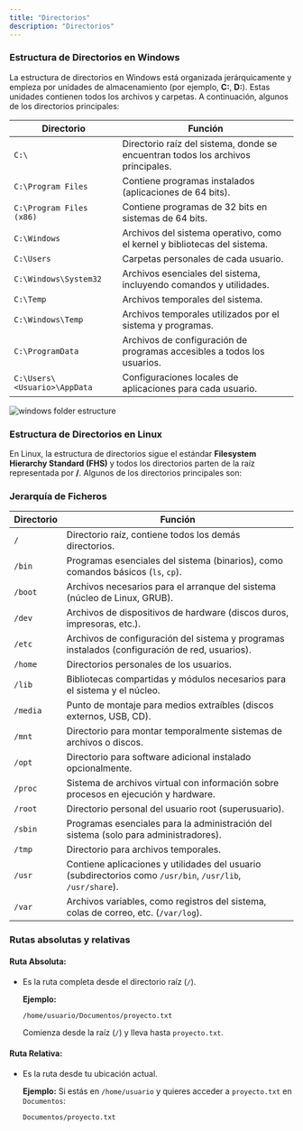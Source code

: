 ```yaml
---
title: "Directorios"
description: "Directorios"
---
```


### **Estructura de Directorios en Windows**

La estructura de directorios en Windows está organizada jerárquicamente y empieza por unidades de almacenamiento (por ejemplo, **C:**, **D:**). Estas unidades contienen todos los archivos y carpetas. A continuación, algunos de los directorios principales:

| **Directorio**   | **Función**                                                        |
|------------------|--------------------------------------------------------------------|
| `C:\`            | Directorio raíz del sistema, donde se encuentran todos los archivos principales. |
| `C:\Program Files` | Contiene programas instalados (aplicaciones de 64 bits).         |
| `C:\Program Files (x86)` | Contiene programas de 32 bits en sistemas de 64 bits.      |
| `C:\Windows`     | Archivos del sistema operativo, como el kernel y bibliotecas del sistema. |
| `C:\Users`       | Carpetas personales de cada usuario.                              |
| `C:\Windows\System32` | Archivos esenciales del sistema, incluyendo comandos y utilidades. |
| `C:\Temp`        | Archivos temporales del sistema.                                  |
| `C:\Windows\Temp` | Archivos temporales utilizados por el sistema y programas.        |
| `C:\ProgramData` | Archivos de configuración de programas accesibles a todos los usuarios. |
| `C:\Users\<Usuario>\AppData` | Configuraciones locales de aplicaciones para cada usuario. |

![windows folder estructure](https://www.aulaclic.es/googledrive/graficos/guardar_desplegado.gif)

### **Estructura de Directorios en Linux**

En Linux, la estructura de directorios sigue el estándar **Filesystem Hierarchy Standard (FHS)** y todos los directorios parten de la raíz representada por **/**. Algunos de los directorios principales son:

### Jerarquía de Ficheros

| **Directorio** | **Función** |
|----------------|-------------|
| `/`            | Directorio raíz, contiene todos los demás directorios. |
| `/bin`         | Programas esenciales del sistema (binarios), como comandos básicos (`ls`, `cp`). |
| `/boot`        | Archivos necesarios para el arranque del sistema (núcleo de Linux, GRUB). |
| `/dev`         | Archivos de dispositivos de hardware (discos duros, impresoras, etc.). |
| `/etc`         | Archivos de configuración del sistema y programas instalados (configuración de red, usuarios). |
| `/home`        | Directorios personales de los usuarios. |
| `/lib`         | Bibliotecas compartidas y módulos necesarios para el sistema y el núcleo. |
| `/media`       | Punto de montaje para medios extraíbles (discos externos, USB, CD). |
| `/mnt`         | Directorio para montar temporalmente sistemas de archivos o discos. |
| `/opt`         | Directorio para software adicional instalado opcionalmente. |
| `/proc`        | Sistema de archivos virtual con información sobre procesos en ejecución y hardware. |
| `/root`        | Directorio personal del usuario root (superusuario). |
| `/sbin`        | Programas esenciales para la administración del sistema (solo para administradores). |
| `/tmp`         | Directorio para archivos temporales. |
| `/usr`         | Contiene aplicaciones y utilidades del usuario (subdirectorios como `/usr/bin`, `/usr/lib`, `/usr/share`). |
| `/var`         | Archivos variables, como registros del sistema, colas de correo, etc. (`/var/log`). |


### Rutas absolutas y relativas

#### **Ruta Absoluta:**
- Es la ruta completa desde el directorio raíz (`/`).
  
  **Ejemplo:**
  ```bash frame="none"
  /home/usuario/Documentos/proyecto.txt
  ```
  Comienza desde la raíz (`/`) y lleva hasta `proyecto.txt`.

#### **Ruta Relativa:**
- Es la ruta desde tu ubicación actual.

  **Ejemplo:**
  Si estás en `/home/usuario` y quieres acceder a `proyecto.txt` en `Documentos`:
  ```bash frame="none"
  Documentos/proyecto.txt